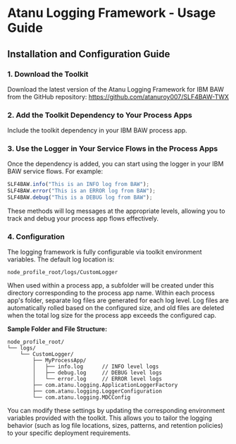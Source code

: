 # Atanu Logging Framework - Usage Guide

## Installation and Configuration Guide

### 1. Download the Toolkit

Download the latest version of the Atanu Logging Framework for IBM BAW from the GitHub repository:
https://github.com/atanuroy007/SLF4BAW-TWX

### 2. Add the Toolkit Dependency to Your Process Apps

Include the toolkit dependency in your IBM BAW process app.

### 3. Use the Logger in Your Service Flows in the Process Apps

Once the dependency is added, you can start using the logger in your IBM BAW service flows. For example:

```javascript
SLF4BAW.info("This is an INFO log from BAW");
SLF4BAW.error("This is an ERROR log from BAW");
SLF4BAW.debug("This is a DEBUG log from BAW");
```

These methods will log messages at the appropriate levels, allowing you to track and debug your process app flows effectively.

### 4. Configuration

The logging framework is fully configurable via toolkit environment variables. The default log location is:

```
node_profile_root/logs/CustomLogger
```

When used within a process app, a subfolder will be created under this directory corresponding to the process app name. Within each process app's folder, separate log files are generated for each log level. Log files are automatically rolled based on the configured size, and old files are deleted when the total log size for the process app exceeds the configured cap.

**Sample Folder and File Structure:**

```
node_profile_root/
└── logs/
    └── CustomLogger/
        ├── MyProcessApp/
        │   ├── info.log      // INFO level logs
        │   ├── debug.log     // DEBUG level logs
        │   └── error.log     // ERROR level logs
        ├── com.atanu.logging.ApplicationLoggerFactory
        ├── com.atanu.logging.LoggerConfiguration
        └── com.atanu.logging.MDCConfig
```

You can modify these settings by updating the corresponding environment variables provided with the toolkit. This allows you to tailor the logging behavior (such as log file locations, sizes, patterns, and retention policies) to your specific deployment requirements.
